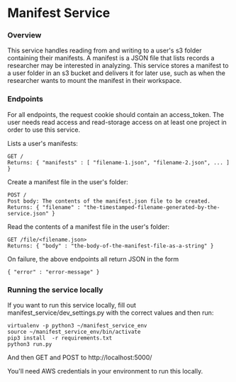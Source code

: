 # Manifest Service
### Overview
This service handles reading from and writing to a user's s3 folder containing their manifests. A manifest is a JSON file that lists records a researcher may be interested in analyzing. This service stores a manifest to a user folder in an s3 bucket and delivers it for later use, such as when the researcher wants to mount the manifest in their workspace. 

### Endpoints

For all endpoints, the request cookie should contain an access_token. The user needs read access and read-storage access
on at least one project in order to use this service.

Lists a user's manifests: 

    GET /
    Returns: { "manifests" : [ "filename-1.json", "filename-2.json", ... ] }

Create a manifest file in the user's folder:

    POST /
    Post body: The contents of the manifest.json file to be created.
    Returns: { "filename" : "the-timestamped-filename-generated-by-the-service.json" }

Read the contents of a manifest file in the user's folder:

    GET /file/<filename.json>
    Returns: { "body" : "the-body-of-the-manifest-file-as-a-string" }

On failure, the above endpoints all return JSON in the form 
    
    { "error" : "error-message" }

### Running the service locally
If you want to run this service locally, fill out manifest_service/dev_settings.py with the correct values and then run:

    virtualenv -p python3 ~/manifest_service_env
    source ~/manifest_service_env/bin/activate
    pip3 install  -r requirements.txt
    python3 run.py

And then GET and POST to http://localhost:5000/

You'll need AWS credentials in your environment to run this locally.